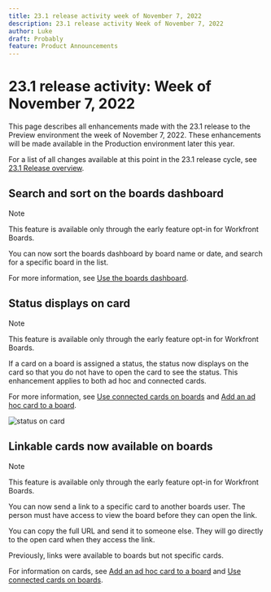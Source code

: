 ```yaml
---
title: 23.1 release activity week of November 7, 2022
description: 23.1 release activity Week of November 7, 2022
author: Luke
draft: Probably
feature: Product Announcements
---
```

# 23.1 release activity: Week of November 7, 2022

This page describes all enhancements made with the 23.1 release to the Preview environment the week of November 7, 2022. These enhancements will be made available in the Production environment later this year.

For a list of all changes available at this point in the 23.1 release cycle, see [23.1 Release overview](/help/quicksilver/product-announcements/product-releases/23.1-release-activity/23-1-release-overview.md).

## Search and sort on the boards dashboard

>[!NOTE]
>
>This feature is available only through the early feature opt-in for Workfront Boards.

You can now sort the boards dashboard by board name or date, and search for a specific board in the list.

For more information, see [Use the boards dashboard](/help/quicksilver/agile/get-started-with-boards/use-boards-page.md).

## Status displays on card

>[!NOTE]
>
>This feature is available only through the early feature opt-in for Workfront Boards.

If a card on a board is assigned a status, the status now displays on the card so that you do not have to open the card to see the status. This enhancement applies to both ad hoc and connected cards.

For more information, see [Use connected cards on boards](/help/quicksilver/agile/get-started-with-boards/connected-cards.md) and [Add an ad hoc card to a board](/help/quicksilver/agile/get-started-with-boards/add-card-to-board.md).

![status on card](assets/boards-connected-card-details-110922.png)

## Linkable cards now available on boards

>[!NOTE]
>
>This feature is available only through the early feature opt-in for Workfront Boards.

You can now send a link to a specific card to another boards user. The person must have access to view the board before they can open the link.

<!--
When you open a card on a board, the browser URL looks like this: 
https://<Workfront-URL>/boards/<board-id>/card/<card-id>. 
--> 

You can copy the full URL and send it to someone else. They will go directly to the open card when they access the link.

Previously, links were available to boards but not specific cards.

For information on cards, see [Add an ad hoc card to a board](/help/quicksilver/agile/get-started-with-boards/add-card-to-board.md) and [Use connected cards on boards](/help/quicksilver/agile/get-started-with-boards/connected-cards.md).


